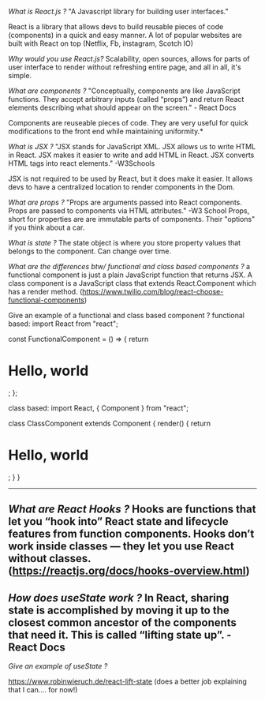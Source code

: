 _What is React.js ?_ "A Javascript library for building user interfaces."

React is a library that allows devs to build reusable pieces of code (components) in a quick and easy manner. A lot of popular websites are built with React on top (Netflix, Fb, instagram, Scotch IO)

_Why would you use React.js?_ Scalability, open sources, allows for parts of user interface to render without refreshing entire page, and all in all, it's simple.

_What are components ?_ "Conceptually, components are like JavaScript functions. They accept arbitrary inputs (called “props”) and return React elements describing what should appear on the screen." - React Docs

Components are reuseable pieces of code. They are very useful for quick modifications to the front end while maintaining uniformity.\*

_What is JSX ?_ "JSX stands for JavaScript XML. JSX allows us to write HTML in React. JSX makes it easier to write and add HTML in React. JSX converts HTML tags into react elements." -W3Schools

JSX is not required to be used by React, but it does make it easier. It allows devs to have a centralized location to render components in the Dom.

_What are props ?_ "Props are arguments passed into React components. Props are passed to components via HTML attributes." -W3 School
Props, short for properties are are immutable parts of components. Their "options" if you think about a car.

_What is state ?_ The state object is where you store property values that belongs to the component. Can change over time.

_What are the differences btw/ functional and class based components ?_ a functional component is just a plain JavaScript function that returns JSX. A class component is a JavaScript class that extends React.Component which has a render method. (https://www.twilio.com/blog/react-choose-functional-components)

Give an example of a functional and class based component ?
functional based:
import React from "react";

const FunctionalComponent = () => {
return <h1>Hello, world</h1>;
};

class based:
import React, { Component } from "react";

class ClassComponent extends Component {
render() {
return <h1>Hello, world</h1>;
}
}

---

## _What are React Hooks ?_ Hooks are functions that let you “hook into” React state and lifecycle features from function components. Hooks don’t work inside classes — they let you use React without classes. (https://reactjs.org/docs/hooks-overview.html)

## _How does useState work ?_ In React, sharing state is accomplished by moving it up to the closest common ancestor of the components that need it. This is called “lifting state up”. - React Docs

_Give an example of useState ?_

https://www.robinwieruch.de/react-lift-state (does a better job explaining that I can.... for now!)
